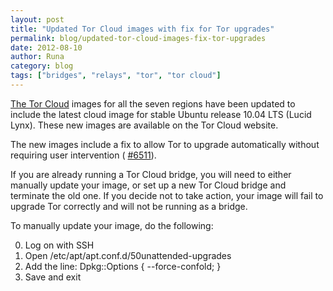 ```yaml
---
layout: post
title: "Updated Tor Cloud images with fix for Tor upgrades"
permalink: blog/updated-tor-cloud-images-fix-tor-upgrades
date: 2012-08-10
author: Runa
category: blog
tags: ["bridges", "relays", "tor", "tor cloud"]
---
```


[The Tor Cloud](https://cloud.torproject.org/) images for all the seven regions have been updated to include the latest cloud image for stable Ubuntu release 10.04 LTS (Lucid Lynx). These new images are available on the Tor Cloud website.

The new images include a fix to allow Tor to upgrade automatically without requiring user intervention ( [#6511](https://trac.torproject.org/projects/tor/ticket/6511)).

If you are already running a Tor Cloud bridge, you will need to either manually update your image, or set up a new Tor Cloud bridge and terminate the old one. If you decide not to take action, your image will fail to upgrade Tor correctly and will not be running as a bridge.

To manually update your image, do the following:

0. Log on with SSH
1. Open /etc/apt/apt.conf.d/50unattended-upgrades
2. Add the line: Dpkg::Options { --force-confold; }
3. Save and exit

